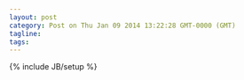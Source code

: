 ```yaml
---
layout: post
category: Post on Thu Jan 09 2014 13:22:28 GMT-0000 (GMT)
tagline: 
tags: 
---
```

{% include JB/setup %}



